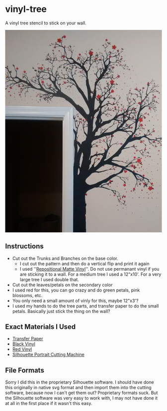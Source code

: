 # vinyl-tree
A vinyl tree stencil to stick on your wall.

[![final tree on the wall](https://raw.githubusercontent.com/solarkennedy/vinyl-tree/master/tree.jpg)](https://raw.githubusercontent.com/solarkennedy/vinyl-tree/master/tree.jpg)


## Instructions

* Cut out the Trunks and Branches on the base color.
  * I cut out the pattern and then do a vertical flip and print it again
  * I used ''[Repositional Matte Vinyl](http://www.amazon.com/s/ref=nb_sb_noss_2?url=search-alias%3Darts-crafts&field-keywords=repositionable+vinyl&rh=n%3A2617941011%2Ck%3Arepositionable+vinyl)''. Do not use permanant vinyl if you are sticking it to a wall. For a medium tree I used a 12"x10'. For a very large tree I used double that.
* Cut out the leaves/petals on the secondary color
 * I used red for this, you can go crazy and do green petals, pink blossoms, etc.
 * You only need a small amount of vinly for this, maybe 12"x3'?
* I used my hands to do the tree parts, and transfer paper to do the small petals. Basically just stick the thing on the wall?

## Exact Materials I Used
* [Transfer Paper](http://www.amazon.com/gp/product/B00NX4Z5EG/ref=oh_aui_detailpage_o00_s00?ie=UTF8&psc=1)
* [Black Vinyl](http://www.amazon.com/gp/product/B0037T556K/ref=oh_aui_detailpage_o00_s00?ie=UTF8&psc=1)
* [Red Vinyl](http://www.amazon.com/gp/product/B003UNYV68/ref=oh_aui_detailpage_o01_s00?ie=UTF8&psc=1)
* [Silhouette Portrait Cutting Machine](http://www.amazon.com/Silhouette-SILHOUETTE-PORTRAIT-Portrait/dp/B009GZUPFA/ref=sr_1_10?s=arts-crafts&ie=UTF8&qid=1423428477&sr=1-10)

## File Formats
Sorry I did this in the proprietary Silhouette software. I should have done this originally in native svg format and then import them into the cutting software, because now I can't get them out? Proprietary formats suck. But the Silhouette software was very easy to work with, I may not have done it at all in the first place if it wasn't this easy.
